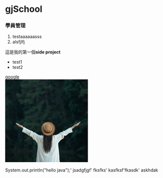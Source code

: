 # gjSchool
### 學員管理
1. testaaaaaasss
2. alsfjlfj

這是我的第一個**side project** 
* test1
* test2

[google](http://www.google.com)  
![](/images/gallery/1.jpg)


<p>
System.out.println("hello java");'
jsadgfjgf'
fksfks'
kasfksf'fkasdk'
askhdak
</p>

